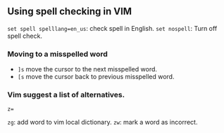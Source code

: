 ## Using spell checking in VIM
`set spell spelllang=en_us`: check spell in English.
`set nospell`: Turn off spell check.

### Moving to a misspelled word
- `]s` move the cursor to the next misspelled word.
- `[s` move the cursor back to previous misspelled word.

### Vim suggest a list of alternatives.
`z=`

`zg`: add word to vim local dictionary.
`zw`: mark a word as incorrect.



